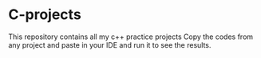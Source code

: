 # C-projects
This repository contains all my c++ practice projects
Copy the codes from any project and paste in your IDE and run it to see the results.
